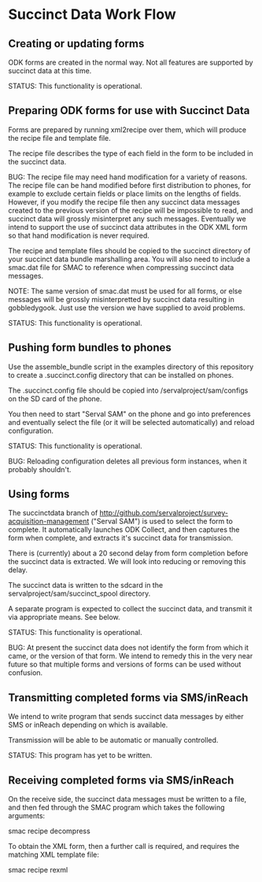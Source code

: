 Succinct Data Work Flow
=======================

Creating or updating forms
--------------------------

ODK forms are created in the normal way.  Not all features are
supported by succinct data at this time.

STATUS: This functionality is operational.

Preparing ODK forms for use with Succinct Data
----------------------------------------------

Forms are prepared by running xml2recipe over them, which will produce
the recipe file and template file.

The recipe file describes the type of each field in the form to be
included in the succinct data.  

BUG: The recipe file may need hand modification for a variety of
reasons. The recipe file can be hand modified before first distribution to
phones, for example to exclude certain fields or place limits on the
lengths of fields.  However, if you modify the recipe file then any
succinct data messages created to the previous version of the recipe
will be impossible to read, and succinct data will grossly
misinterpret any such messages.  Eventually we intend to support the
use of succinct data attributes in the ODK XML form so that hand
modification is never required.

The recipe and template files should be copied to the succinct directory
of your succinct data bundle marshalling area. You will also need to
include a smac.dat file for SMAC to reference when compressing
succinct data messages.  

NOTE: The same version of smac.dat must be used for
all forms, or else messages will be grossly misinterpretted by
succinct data resulting in gobbledygook.  Just use the version we have
supplied to avoid problems.

STATUS: This functionality is operational.

Pushing form bundles to phones
------------------------------

Use the assemble_bundle script in the examples directory of this
repository to create a .succinct.config directory that can be
installed on phones.  

The .succinct.config file should be copied into
/servalproject/sam/configs on the SD card of the phone.

You then need to start "Serval SAM" on the phone and go into
preferences and eventually select the file (or it will be selected
automatically) and reload configuration.

STATUS: This functionality is operational.

BUG: Reloading configuration deletes all previous form instances, when
it probably shouldn't.

Using forms
-----------

The succinctdata branch of
http://github.com/servalproject/survey-acquisition-management ("Serval
SAM") is used to select the form to complete.  It automatically
launches ODK Collect, and then captures the form when complete, and
extracts it's succinct data for transmission.  

There is (currently) about a 20 second delay from form completion
before the succinct data is extracted.  We will look into reducing or
removing this delay.

The succinct data is written to the sdcard in the
servalproject/sam/succinct_spool directory.

A separate program is expected to collect the succinct data, and
transmit it via appropriate means.  See below.

STATUS: This functionality is operational.

BUG: At present the succinct data does not identify the form from
which it came, or the version of that form.  We intend to remedy this
in the very near future so that multiple forms and versions of forms
can be used without confusion.

Transmitting completed forms via SMS/inReach
--------------------------------------------

We intend to write program that sends succinct data messages by either
SMS or inReach depending on which is available.

Transmission will be able to be automatic or manually controlled.

STATUS: This program has yet to be written.

Receiving completed forms via SMS/inReach
-----------------------------------------

On the receive side, the succinct data messages must be written to a
file, and then fed through the SMAC program which takes the following
arguments: 

smac recipe decompress <recipename> <succinct data file> <output file>

To obtain the XML form, then a further call is required, and requires
the matching XML template file:

smac recipe rexml <output file from previous command> <template file>
<output XML file>

BUG: At present, the name of the succinct data recipe must be supplied to
enable decompression and regeneration of the XML form. This will
change in the very near future, when succinct data messages will
encode the identity of the recipe internally, and will automatically
select the correct recipe file from a directory of recipes.  It is
likely that a single command will perform both of the above steps,
recreating the XML, and placing it in an appropriate directory for any
further processing.

STATUS: Work in progress.  Many of the components exist, but are not
yet integrated.